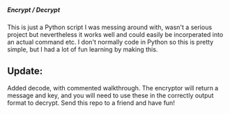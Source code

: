 ##### Encrypt / Decrypt

This is just a Python script I was messing around with, wasn't a serious project but nevertheless it works well and could easily be incorperated into an actual command etc. 
I don't normally code in Python so this is pretty simple, but I had a lot of fun learning by making this. 

## Update: 
Added decode, with commented walkthrough. The encryptor will return a message and key, and you will need to use these in the correctly output format to decrypt. Send this repo to a friend and have fun!
